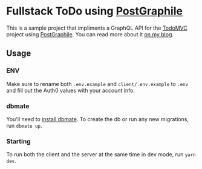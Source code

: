 # Fullstack ToDo using [PostGraphile](https://www.graphile.org/postgraphile/)

This is a sample project that impliments a GraphQL API for the [TodoMVC](http://todomvc.com) project using [PostGraphile](https://www.graphile.org/postgraphile/). You can read more about it [on my blog](https://davidbeck.co/posts/2019-02-25-graphile-and-auth0).

## Usage

### ENV

Make sure to rename both `.env.example` and `client/.env.example` to `.env` and fill out the Auth0 values with your account info.

### dbmate

You'll need to [install dbmate](https://github.com/amacneil/dbmate#installation). To create the db or run any new migrations, run `dbmate up`.

### Starting

To run both the client and the server at the same time in dev mode, run `yarn dev`.

